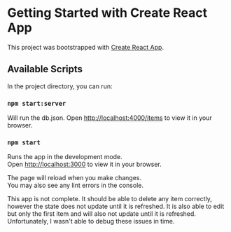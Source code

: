 # Getting Started with Create React App

This project was bootstrapped with [Create React App](https://github.com/facebook/create-react-app).

## Available Scripts

In the project directory, you can run:

### `npm start:server`

Will run the db.json.
Open [http://localhost:4000/items](http://localhost:4000/items) to view it in your browser.

### `npm start`

Runs the app in the development mode.\
Open [http://localhost:3000](http://localhost:3000) to view it in your browser.

The page will reload when you make changes.\
You may also see any lint errors in the console.

This app is not complete. It should be able to delete any item correctly, however the state does not update until it is refreshed. It is also able to edit but only the first item and will also not update until it is refreshed. Unfortunately, I wasn't able to debug these issues in time.
